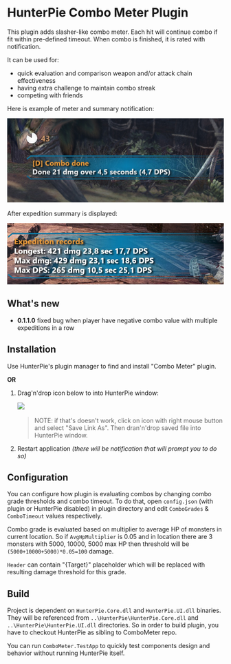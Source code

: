 ﻿<!--<hide>-->
# HunterPie Combo Meter Plugin
<!--</hide>-->

This plugin adds slasher-like combo meter. Each hit will continue combo if fit within pre-defined timeout. When combo is finished, it is rated with notification.

It can be used for:
 - quick evaluation and comparison weapon and/or attack chain effectiveness
 - having extra challenge to maintain combo streak
 - competing with friends

Here is example of meter and summary notification:

![](./readme/meter-preview.jpg)

After expedition summary is displayed:

![](./readme/summary-preview.jpg)

<!--<hide>-->

## What's new

- **0.1.1.0** fixed bug when player have negative combo value with multiple expeditions in a row

## Installation

Use HunterPie's plugin manager to find and install "Combo Meter" plugin.

**OR**

1. Drag'n'drop icon below to into HunterPie window:

   [<img src="https://raw.githubusercontent.com/amadare42/HunterPie.ComboMeterPlugin/master/readme/plugin.svg">](https://github.com/amadare42/HunterPie.ComboMeterPlugin/releases/download/v0.1.0.0/module.json)

   > NOTE: if that's doesn't work, click on icon with right mouse button and select "Save Link As". Then dran'n'drop saved file into HunterPie window.

2. Restart application *(there will be notification that will prompt you to do so)*

<!--</hide>-->

## Configuration

You can configure how plugin is evaluating combos by changing combo grade thresholds and combo timeout. To do that, open `config.json` (with plugin or HunterPie disabled) in plugin directory and edit `ComboGrades` & `ComboTimeout` values respectively.

Combo grade is evaluated based on multiplier to average HP of monsters in current location. So if `AvgHpMultiplier` is 0.05 and in location there are 3 monsters with 5000, 10000, 5000 max HP then threshold will be `(5000+10000+5000)*0.05=100` damage.

`Header` can contain "{Target}" placeholder which will be replaced with resulting damage threshold for this grade.

<!--<hide>-->
## Build

Project is dependent on `HunterPie.Core.dll` and `HunterPie.UI.dll` binaries. They will be referenced from `..\HunterPie\HunterPie.Core.dll` and `..\HunterPie\HunterPie.UI.dll` directories. So in order to build plugin, you have to checkout HunterPie as sibling to ComboMeter repo.

You can run `ComboMeter.TestApp` to quickly test components design and behavior without running HunterPie itself.

<!--</hide>-->
